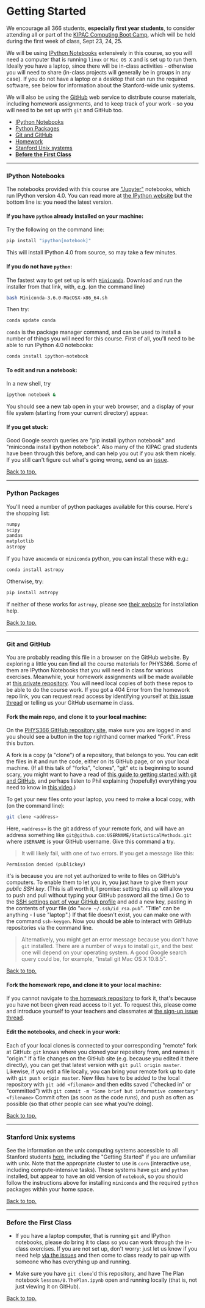 # <a name="top"></a>Getting Started

We encourage all 366 students, **especially first year students**, to consider
attending all or part of the [KIPAC Computing Boot Camp](https://kipac.github.io/BootCamp/), which will be held during the first week of class, Sept 23, 24, 25.

We will be using [IPython Notebooks](http://ipython.org/notebook.html)
extensively in this course, so you
will need a computer that is running `linux` or `Mac OS X` and
is set up to run them. Ideally you have a laptop, since there will be in-class activities - otherwise you will need to share (in-class projects will generally be in groups in any case). If you do not have a laptop or a desktop that can run the required software, see below for information about the Stanford-wide unix systems.

We will also be using the [GitHub](https://github.com) web service to
distribute course materials, including homework assignments, and to
keep track of your work - so you will need to be set up with `git` and
GitHub too.

* [IPython Notebooks](#ipynb)
* [Python Packages](#packages)
* [Git and GitHub](#github)
* [Homework](#homework)
* [Stanford Unix systems](#stanfordunix)
* **[Before the First Class](#firstclass)**

-----

### <a name="ipynb"></a>IPython Notebooks

The notebooks provided with this course are
["Jupyter"](https://jupyter.org/) notebooks,  which run IPython
version 4.0. You can read more at [the IPython
website](http://ipython.org/) but the bottom line is: you need the
latest version.

#### If you have `python` already installed on your machine:

Try the following on the command line:
```bash
pip install "ipython[notebook]"
```
This will install IPython 4.0 from source, so may take a few minutes.


#### If you do not have `python`:

The fastest way to get set up is with
[`Miniconda`](http://conda.pydata.org/miniconda.html). Download and run
the installer from that link, with, e.g. (on the command line)
```bash
bash Miniconda-3.6.0-MacOSX-x86_64.sh
```
Then try:
```bash
conda update conda
```
`conda` is the package manager command, and can be used to install a
number of things you will need for this course. First of all, you'll
need to be able to run IPython 4.0 notebooks:
```bash
conda install ipython-notebook
```

#### To edit and run a notebook:

In a new shell, try
```bash
ipython notebook &
```
You should see a new tab open in your web browser, and a display of your file system (starting from your current directory) appear.


#### If you get stuck:

Good Google search queries are "pip install ipython notebook" and
"miniconda install ipython notebook".
Also many of the KIPAC grad students have been through this before,
and can help you out if you ask them nicely.
If you still can't figure out what's going wrong, send us an [issue](https://github.com/drphilmarshall/StatisticalMethods/issues).

[Back to top.](#top)

-----

### <a name="packages"></a>Python Packages

You'll need a number of python packages available for this course.
Here's the shopping list:
```python
numpy
scipy
pandas
matplotlib
astropy
```

If you have `anaconda` or `miniconda` python, you can install these
with e.g.:
```bash
conda install astropy
```
Otherwise, try:
```bash
pip install astropy
```
If neither of these works for `astropy`, please
see [their website](http://astropy.readthedocs.org/en/stable/install.html)
for installation help.

[Back to top.](#top)

-----

### <a name="github"></a>Git and GitHub

You are probably reading this file in a browser on the GitHub website.
By exploring a little you can find all the course materials for
PHYS366. Some of them are IPython Notebooks that you will need in
class for various exercises. Meanwhile, your homework assignments will
be made available at [this private
repository](https://github.com/drphilmarshall/PHYS366-Homework-2015).
You will need local copies of both these repos to be able to do the
course work. If you got a 404 Error from the homework repo link, you can request read access by identifying yourself at [this issue thread](https://github.com/drphilmarshall/StatisticalMethods/issues/25) or telling us your GitHub username in class.

#### Fork the main repo, and clone it to your local machine:

On the [PHYS366 GitHub repository site](https://github.com/drphilmarshall/StatisticalMethods), make sure you are logged in and you should see a button in the top righthand corner marked "Fork". Press this button.

A fork is a copy (a "clone") of a repository, that belongs to you. You can edit the files in it and run the code, either on its GitHub page, or on your local machine. (If all this talk of "forks", "clones", "git" etc is beginning to sound scary, you might want to have a read of [this guide to getting started with git and GitHub](https://github.com/drphilmarshall/GettingStarted#top), and perhaps listen to Phil explaining (hopefully) everything you need to know in [this video](https://www.youtube.com/watch?v=2g9lsbJBPEs).)

To get your new files onto your laptop, you need to make a local copy, with (on the command line):
```bash
git clone <address>
```
Here, `<address>` is the git address of your remote fork, and will have an address something like `git@github.com:USERNAME/StatisticalMethods.git` where `USERNAME` is your GitHub username. Give this command a try.

> It will likely fail, with one of two errors. If you get a message like this:
```
Permission denied (publickey)
```
it's is because you are not yet authorized to write to files on GitHub's computers. To enable them to let you in, you just have to give them your *public SSH key*. (This is all worth it, I promise: setting this up will allow you to push and pull without typing your GitHub password all the time.) Go to the [SSH settings part of your GitHub profile](https://github.com/settings/ssh) and add a new key, pasting in the contents of your file (do "`more ~/.ssh/id_rsa.pub`". "Title" can be anything - I use "laptop".) If that file doesn't exist, you can make one with the command `ssh-keygen`. Now you should be able to interact with GitHub repositories via the command line.

> Alternatively, you might get an error message because you don't have `git` installed. There are a number of ways to install `git`, and the best one will depend on your operating system. A good Google search query could be, for example, "install git Mac OS X 10.8.5".

[Back to top.](#top)


#### <a name="homework"></a>Fork the homework repo, and clone it to your local machine:

If you cannot navigate to [the homework repository](https://github.com/drphilmarshall/PHYS366-Homework-2015) to fork it,
that's because you have not been given read access to it yet. To request
this, please come and introduce yourself to your teachers and classmates
at [the sign-up issue thread](https://github.com/drphilmarshall/StatisticalMethods/issues/25).

#### Edit the notebooks, and check in your work:

Each of your local clones is connected to your corresponding
"remote" fork at GitHub: `git` knows where you cloned your repository from, and names it "origin." If a file changes on the GitHub site (e.g. because you edited it there directly), you can get that latest version with `git pull origin master`. Likewise, if you edit a file locally, you can bring your remote fork up to date with `git push origin master`. New files have to be added to the local repository with `git add <filename>` and then edits saved ("checked in" or "committed") with `git commit -m "Some brief but informative commentary" <filename>` Commit often (as soon as the code *runs*), and push as often as possible (so that other people can see what you're doing).

[Back to top.](#top)

-----

### <a name="stanfordunix"></a>Stanford Unix systems

See the information on the unix computing systems accessible to all
Stanford students
[here](https://itservices.stanford.edu/service/sharedcomputing),
including the "Getting Started" if you are unfamiliar with unix. Note
that the appropriate cluster to use is `corn` (interactive use,
including compute-intensive tasks). These systems have `git` and
`python` installed, but appear to have an old version of `notebook`,
so you should follow the instructions above for installing `miniconda`
and the required `python` packages within your home space.

[Back to top.](#top)


-----

### <a name="firstclass"></a>Before the First Class

* If you have a laptop computer, that is running `git` and IPython notebooks, please do bring it to class so you can
work through the in-class exercises. If you are not set up, don't worry: just let us know if you need help [via the issues](https://github.com/drphilmarshall/StatisticalMethods/issues) and then come to class ready to pair up with someone who has everything up and running.

* Make sure you have `git clone`'d this repository, and have The Plan notebook `lessons/0.ThePlan.ipynb` open and running locally (that is, not just viewing it on GitHub).

[Back to top.](#top)

